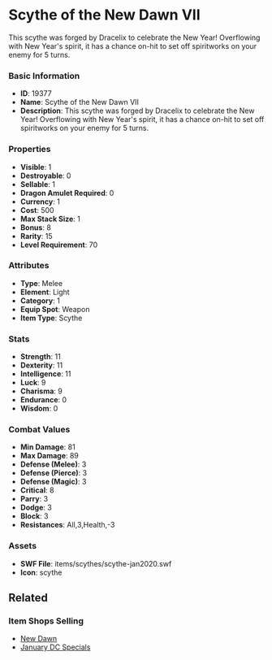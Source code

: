 # Scythe of the New Dawn VII

This scythe was forged by Dracelix to celebrate the New Year! Overflowing with New Year's spirit, it has a chance on-hit to set off spiritworks on your enemy for 5 turns.

### Basic Information

- **ID**: 19377
- **Name**: Scythe of the New Dawn VII
- **Description**: This scythe was forged by Dracelix to celebrate the New Year! Overflowing with New Year&#039;s spirit, it has a chance on-hit to set off spiritworks on your enemy for 5 turns.

### Properties

- **Visible**: 1
- **Destroyable**: 0
- **Sellable**: 1
- **Dragon Amulet Required**: 0
- **Currency**: 1
- **Cost**: 500
- **Max Stack Size**: 1
- **Bonus**: 8
- **Rarity**: 15
- **Level Requirement**: 70

### Attributes

- **Type**: Melee
- **Element**: Light
- **Category**: 1
- **Equip Spot**: Weapon
- **Item Type**: Scythe

### Stats

- **Strength**: 11
- **Dexterity**: 11
- **Intelligence**: 11
- **Luck**: 9
- **Charisma**: 9
- **Endurance**: 0
- **Wisdom**: 0

### Combat Values

- **Min Damage**: 81
- **Max Damage**: 89
- **Defense (Melee)**: 3
- **Defense (Pierce)**: 3
- **Defense (Magic)**: 3
- **Critical**: 8
- **Parry**: 3
- **Dodge**: 3
- **Block**: 3
- **Resistances**: All,3,Health,-3

### Assets

- **SWF File**: items/scythes/scythe-jan2020.swf
- **Icon**: scythe

## Related

### Item Shops Selling

- [New Dawn](../item-shops/653-new-dawn.md)
- [January DC Specials](../item-shops/727-january-dc-specials.md)

